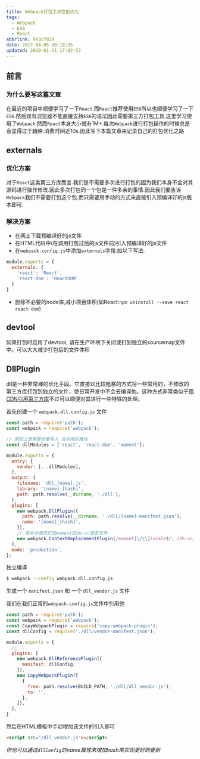 ```yaml
---
title: Webpack打包工具性能优化
tags:
  - Webpack
  - ES6
  - React
abbrlink: 993cf839
date: 2017-04-05 10:18:35
updated: 2020-01-21 17:02:53
---
```


## 前言
### 为什么要写这篇文章
在最近的项目中顺便学习了一下`React`.而`React`推荐使用`ES6`所以也顺便学习了一下`ES6`.然后现有浏览器不能直接支持`ES6`的语法因此需要第三方打包工具.这里学习使用了`Webpack`.然而`React`本身大小就有1M+.每次`Webpack`进行打包操作的时候总是会显得过于臃肿.消费时间近10s.因此写下本篇文章来记录自己的打包优化之路

## externals

### 优化方案
对于`React`这类第三方库而言.我们是不需要多次进行打包的因为我们本身不会对其源码进行操作修改.因此多次打包同一个包是一件多余的事情.因此我们要告诉`Webpack`我们不需要打包这个包.而只需要用手动的方式来直接引入预编译好的js版本即可.

### 解决方案
- 在网上下载预编译好的js文件
- 在HTML代码中(在调用打包过后的js文件前)引入预编译好的js文件
- 在`webpack.config.js`中添加`externals`字段.如以下写法:
```javascript
module.exports = {
  externals: {
    'react': 'React',
    'react-dom': 'ReactDOM'
  }
}
```
- 删除不必要的node库,减小项目体积(如React:`npm uninstall --save react react-dom`)

## devtool

如果打包时启用了devtool, 请在生产环境下关闭或打到独立的sourcemap文件中。可以大大减少打包后的文件体积

## DllPlugin

dll是一种非常棒的优化手段。它直接以比较粗暴的方式将一些常用的，不修改的第三方库打包到独立的文件，使日常开发中不会去编译他。这种方式非常类似于[用CDN引用第三方库](https://www.jianshu.com/p/9248db0349fb)不过可以顺便对其进行一些特殊的处理。

首先创建一个 `webpack.dll.config.js` 文件
```javascript
const path = require('path');
const webpack = require('webpack');

// 原则上是需要全量导入 且共用的模块
const dllModules = ['react', 'react-dom', 'moment'];

module.exports = {
  entry: {
    vendor: [...dllModules],
  },
  output: {
    filename: 'dll_[name].js',
    library: '[name]_[hash]',
    path: path.resolve(__dirname, './dll'),
  },
  plugins: [
    new webpack.DllPlugin({
      path: path.resolve(__dirname, './dll/[name]-manifest.json'),
      name: '[name]_[hash]',
    }),
    // 该命令使仅打包moment的zh-cn语言文件
    new webpack.ContextReplacementPlugin(/moment[\/\\]locale$/, /zh-cn/),
  ],
  mode: 'production',
};
```

独立编译
```bash
$ webpack --config webpack.dll.config.js
```

生成一个 `manifest.json` 和 一个 `dll_vendor.js` 文件

我们在我们正常的`webpack.config.js`文件中引用他
```javascript
const path = require('path');
const webpack = require('webpack');
const CopyWebpackPlugin = require('copy-webpack-plugin');
const dllConfig = require('./dll/vendor-manifest.json');

module.exports = {
  // ...
  plugins: [
    new webpack.DllReferencePlugin({
      manifest: dllConfig,
    }),
    new CopyWebpackPlugin([
      {
        from: path.resolve(BUILD_PATH, './dll/dll_vendor.js'),
        to: '',
      },
    ]),
  ],
}
```

然后在HTML模板中手动增加该文件的引入即可
```html
<script src="/dll_vendor.js"></script>
```

*你也可以通过`dllConfig`的name属性来增加hash来实现更好的更新*
